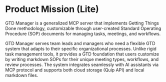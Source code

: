 # Product Mission (Lite)

GTD Manager is a generalized MCP server that implements Getting Things Done methodology, customizable through user-created Standard Operating Procedure (SOP) documents for managing tasks, meetings, and workflows.

GTD Manager serves team leads and managers who need a flexible GTD system that adapts to their specific organizational processes. Unlike rigid task management tools, it provides a GTD foundation that users customize by writing markdown SOPs for their unique meeting types, workflows, and review processes. The system integrates seamlessly with AI assistants via MCP protocol and supports both cloud storage (Quip API) and local markdown files.